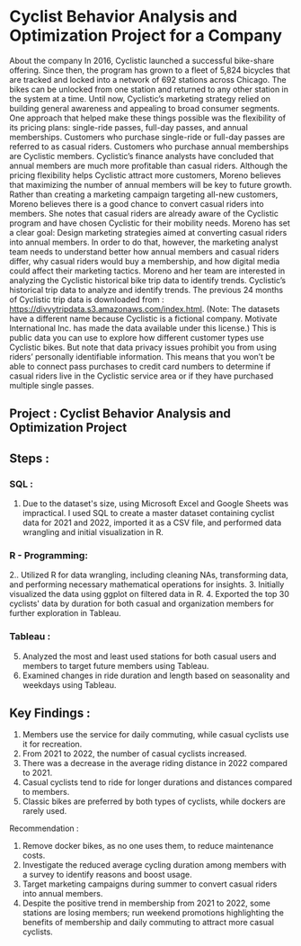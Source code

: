 # Cyclist Behavior Analysis and Optimization Project for a Company

About the company
In 2016, Cyclistic launched a successful bike-share offering. Since then, the program has grown to a fleet of 5,824 bicycles that are tracked and locked into a network of 692 stations across Chicago. The bikes can be unlocked from one station and returned to any other station in the system at a time.
Until now, Cyclistic’s marketing strategy relied on building general awareness and appealing to broad consumer segments. One approach that helped make these things possible was the flexibility of its pricing plans: single-ride passes, full-day passes, and annual memberships. Customers who purchase single-ride or full-day passes are referred to as casual riders. Customers who purchase annual memberships are Cyclistic members.
Cyclistic’s finance analysts have concluded that annual members are much more profitable than casual riders. Although the pricing flexibility helps Cyclistic attract more customers, Moreno believes that maximizing the number of annual members will be key to future growth. Rather than creating a marketing campaign targeting all-new customers, Moreno believes there is a good chance to convert casual riders into members. She notes that casual riders are already aware of the Cyclistic program and have chosen Cyclistic for their mobility needs.
Moreno has set a clear goal: Design marketing strategies aimed at converting casual riders into annual members. In order to do that, however, the marketing analyst team needs to understand better how annual members and casual riders differ, why casual riders would buy a membership, and how digital media could affect their marketing tactics. Moreno and her team are interested in analyzing the Cyclistic historical bike trip data to identify trends.
Cyclistic’s historical trip data to analyze and identify trends. 
The previous 24 months of Cyclistic trip data is downloaded from : 
https://divvytripdata.s3.amazonaws.com/index.html.
(Note: The datasets have a different name because Cyclistic is a fictional company. Motivate International Inc. has made the data available under this license.) 
This is public data you can use to explore how different customer types use Cyclistic bikes. But note that data privacy issues prohibit you from using riders’ personally identifiable information. This means that you won’t be able to connect pass purchases to credit card numbers to determine if casual riders live in the Cyclistic service area or if they have purchased multiple single passes.

## Project : Cyclist Behavior Analysis and Optimization Project


## Steps :
### SQL :
1. Due to the dataset's size, using Microsoft Excel and Google Sheets was impractical. I used SQL to create a master dataset containing cyclist data for 2021 and 2022, imported it as a CSV file, and performed data wrangling and initial visualization in R.

### R - Programming:
2.. Utilized R for data wrangling, including cleaning NAs, transforming data, and performing necessary mathematical operations for insights.
3. Initially visualized the data using ggplot on filtered data in R.
4. Exported the top 30 cyclists' data by duration for both casual and organization members for further exploration in Tableau.

### Tableau : 

5. Analyzed the most and least used stations for both casual users and members to target future members using Tableau.
6. Examined changes in ride duration and length based on seasonality and weekdays using Tableau.

## Key Findings : 

1. Members use the service for daily commuting, while casual cyclists use it for recreation.
2. From 2021 to 2022, the number of casual cyclists increased.
3. There was a decrease in the average riding distance in 2022 compared to 2021.
4. Casual cyclists tend to ride for longer durations and distances compared to members.
5. Classic bikes are preferred by both types of cyclists, while dockers are rarely used.

Recommendation : 


1. Remove docker bikes, as no one uses them, to reduce maintenance costs.
2. Investigate the reduced average cycling duration among members with a survey to identify reasons and boost usage.
3. Target marketing campaigns during summer to convert casual riders into annual members.
4. Despite the positive trend in membership from 2021 to 2022, some stations are losing members; run weekend promotions highlighting the benefits of membership and daily commuting to attract more casual cyclists.





